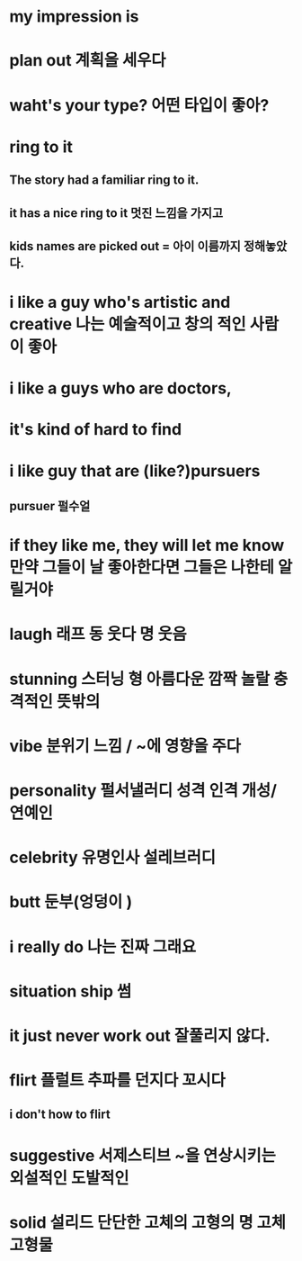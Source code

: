 # my impression is

# plan out 계획을 세우다

# waht's your type? 어떤 타입이 좋아?

# ring to it 
## The story had a familiar ring to it.

##  it has a nice ring to it 멋진 느낌을 가지고 

## kids names are picked out = 아이 이름까지 정해놓았다.

# i like a guy who's artistic and creative 나는 예술적이고 창의 적인 사람이 좋아

# i like a guys who are doctors, 

# it's kind of hard to find

# i like guy that are (like?)pursuers

## pursuer 펄수얼 

# if they like me, they will let me know 만약 그들이 날 좋아한다면 그들은 나한테 알릴거야 

# laugh 래프 동 웃다 명 웃음

# stunning 스터닝 형 아름다운 깜짝 놀랄 충격적인 뜻밖의

# vibe 분위기 느낌 / ~에 영향을 주다

# personality 펄서낼러디 성격 인격 개성/  연예인 

# celebrity 유명인사 설레브러디

# butt 둔부(엉덩이 )

# i really do 나는 진짜 그래요

# situation ship 썸

# it just never work out 잘풀리지 않다.

# flirt 플럴트 추파를 던지다 꼬시다 

## i don't how to flirt

# suggestive 서제스티브 ~을 연상시키는 외설적인 도발적인 

# solid 설리드 단단한 고체의 고형의 명 고체 고형물
